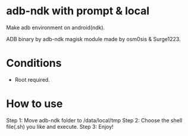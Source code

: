 # adb-ndk with prompt & local
Make adb environment on android(ndk).

ADB binary by adb-ndk magisk module made by osm0sis & Surge1223.

# Conditions
- Root required.

# How to use
Step 1: Move adb-ndk folder to /data/local/tmp
Step 2: Choose the shell file(.sh) you like and execute.
Step 3: Enjoy!
